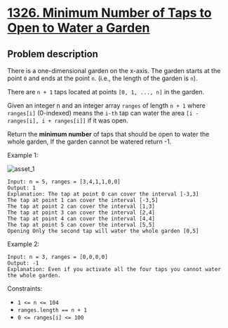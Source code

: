 # [1326. Minimum Number of Taps to Open to Water a Garden](https://leetcode.com/problems/minimum-number-of-taps-to-open-to-water-a-garden/)

## Problem description

There is a one-dimensional garden on the x-axis. The garden starts at the point `0` and ends at the point `n`. (i.e., the length of the garden is `n`).

There are `n + 1` taps located at points `[0, 1, ..., n]` in the garden.

Given an integer n and an integer array `ranges` of length `n + 1` where `ranges[i]` (0-indexed) means the `i-th` tap can water the area `[i - ranges[i], i + ranges[i]]` if it was open.

Return the **minimum number** of taps that should be open to water the whole garden, If the garden cannot be watered return -1.



Example 1:

![asset_1](https://assets.leetcode.com/uploads/2020/01/16/1685_example_1.png)
```
Input: n = 5, ranges = [3,4,1,1,0,0]
Output: 1
Explanation: The tap at point 0 can cover the interval [-3,3]
The tap at point 1 can cover the interval [-3,5]
The tap at point 2 can cover the interval [1,3]
The tap at point 3 can cover the interval [2,4]
The tap at point 4 can cover the interval [4,4]
The tap at point 5 can cover the interval [5,5]
Opening Only the second tap will water the whole garden [0,5]
```
Example 2:
```
Input: n = 3, ranges = [0,0,0,0]
Output: -1
Explanation: Even if you activate all the four taps you cannot water the whole garden.
```

Constraints:

* `1 <= n <= 104`
* `ranges.length == n + 1`
* `0 <= ranges[i] <= 100`